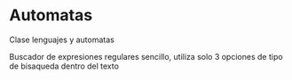 # Automatas
Clase lenguajes y automatas

Buscador de expresiones regulares sencillo, utiliza solo 3 opciones de tipo de bisaqueda dentro del texto
